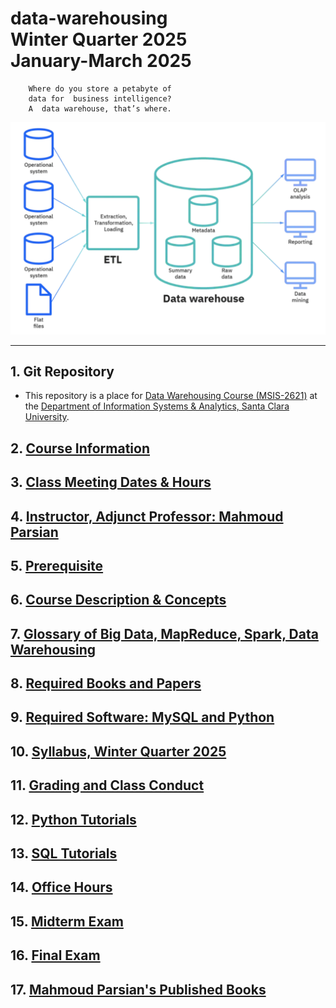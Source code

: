 # data-warehousing </br> Winter Quarter 2025 </br> January-March 2025

		Where do you store a petabyte of 
		data for  business intelligence? 
		A  data warehouse, that’s where. 


![](./webdocs/images/data_warehouse_image.png)

---------

## 1. Git Repository

* This repository is a place for [Data Warehousing 
  Course (MSIS-2621)](https://www.scu.edu/business/graduate-degrees/ms-programs/ms-information-systems/curriculum/)
  at the [Department of Information Systems & Analytics, Santa Clara University](https://www.scu.edu/business/isa/).

## 2. [Course Information](./webdocs/docs/course_information.md)

## 3. [Class Meeting Dates & Hours](./webdocs/docs/class_meeting_dates_hours.md)

## 4. [Instructor, Adjunct Professor: Mahmoud Parsian](https://www.scu.edu/business/isa/faculty/parsian/)

## 5. [Prerequisite](./webdocs/docs/prerequisite.md)

## 6. [Course Description & Concepts](./webdocs/docs/course_description.md)

## 7. [Glossary of Big Data, MapReduce, Spark, Data Warehousing](https://github.com/mahmoudparsian/big-data-mapreduce-course/blob/master/slides/glossary/README.md)

## 8. [Required Books and Papers](./webdocs/docs/required_books.md)

## 9. [Required Software: MySQL and Python](./webdocs/docs/required_software.md)

## 10. [Syllabus, Winter Quarter 2025](./syllabus/2025-Winter-Quarter/README.md)

## 11. [Grading and Class Conduct](./webdocs/docs/grading_and_class_conduct.md)

## 12. [Python Tutorials](./webdocs/docs/python_tutorials.md)

## 13. [SQL Tutorials](./webdocs/docs/sql_tutorials.md)

## 14. [Office Hours](./webdocs/docs/office_hours.md)

## 15. [Midterm Exam](./webdocs/docs/midterm_exam.md)

## 16. [Final Exam](./webdocs/docs/final_exam.md)

## 17. [Mahmoud Parsian's Published Books](./webdocs/docs/mahmoud_parsian_books.md)

